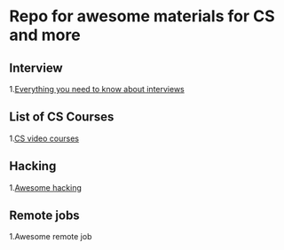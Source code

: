 <h1>Repo for awesome materials for CS and more</h1>


<h2>Interview</h2>

1.[Everything you need to know about interviews](https://github.com/kdn251/interviews)


<h2>List of CS Courses</h2>

1.[CS video courses](https://github.com/Developer-Y/cs-video-courses)

<h2>Hacking</h2>

1.[Awesome hacking](https://github.com/Hack-with-Github/Awesome-Hacking)

<h2>Remote jobs</h2>
1.Awesome remote job <a href="https://github.com/lukasz-madon/awesome-remote-job/><br/>
2.[Awesome remote work](https://github.com/hugo53/awesome-RemoteWork)<br/>
3.[Djinni](http://djinni.com)<br/>
4.[Landing Jobs](https://landing.jobs)<br/>

<h2>Markdown Cheatsheet</h2>


<h2>Vim</h2>
1.[Tim Pope's Vim repo](https://github.com/tpope)
